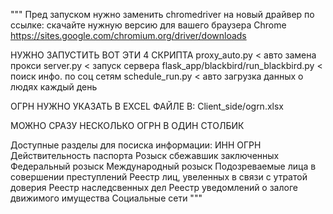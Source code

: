 """
Пред запуском нужно заменить chromedriver на новый драйвер по ссылке:
скачайте нужную версию для вашего браузера Chrome
https://sites.google.com/chromium.org/driver/downloads



НУЖНО ЗАПУСТИТЬ ВОТ ЭТИ 4 СКРИПТА
proxy_auto.py  < авто замена прокси
server.py  < запуск сервера
flask_app/blackbird/run_blackbird.py  < поиск инфо. по соц сетям
schedule_run.py  < авто загрузка данных о людях каждый день


ОГРН НУЖНО УКАЗАТЬ В EXCEL ФАЙЛЕ В:
Client_side/ogrn.xlsx

МОЖНО СРАЗУ НЕСКОЛЬКО ОГРН В ОДИН СТОЛБИК


Доступные разделы для посиска информации:
ИНН
ОГРН
Действительность паспорта
Розыск сбежавшик заключенных
Федеральный розыск
Международный розыск
Подозреваемые лица в совершении преступлений
Реестр лиц, увеленных в связи с утратой доверия
Реестр наследсвенных дел
Реестр уведомлений о залоге движимого имущества
Социальные сети
"""